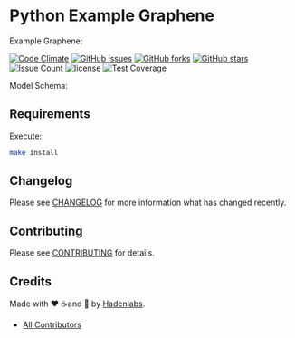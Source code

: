 # Python Example Graphene

Example Graphene:

[![Code Climate](https://codeclimate.com/github/luismayta/python-example-graphene/badges/gpa.svg)](https://codeclimate.com/github/luismayta/python-example-graphene)
[![GitHub issues](https://img.shields.io/github/issues/luismayta/python-example-graphene.svg)](https://github.com/luismayta/python-example-graphene/issues)
[![GitHub forks](https://img.shields.io/github/forks/luismayta/python-example-graphene.svg)](https://github.com/luismayta/python-example-graphene)
[![GitHub stars](https://img.shields.io/github/stars/luismayta/python-example-graphene.svg)](https://github.com/luismayta/python-example-graphene)
[![Issue Count](https://codeclimate.com/github/luismayta/python-example-graphene/badges/issue_count.svg)](https://codeclimate.com/github/luismayta/python-example-graphene)
[![license](https://img.shields.io/github/license/mashape/apistatus.svg?style=flat-square)](LICENSE)
[![Test Coverage](https://codeclimate.com/github/luismayta/python-example-graphene/badges/coverage.svg)](https://codeclimate.com/github/luismayta/python-example-graphene/coverage)

Model Schema:

## Requirements

Execute:

```bash
make install
```

## Changelog

Please see [CHANGELOG](CHANGELOG.md) for more information what has changed recently.

## Contributing

Please see [CONTRIBUTING](CONTRIBUTING.md) for details.

## Credits

Made with :heart: :coffee:️and :pizza: by [Hadenlabs][link-company].

- [All Contributors][link-contributors]


[link-company]: https://github.com/hadenlabs
[link-contributors]: AUTHORS